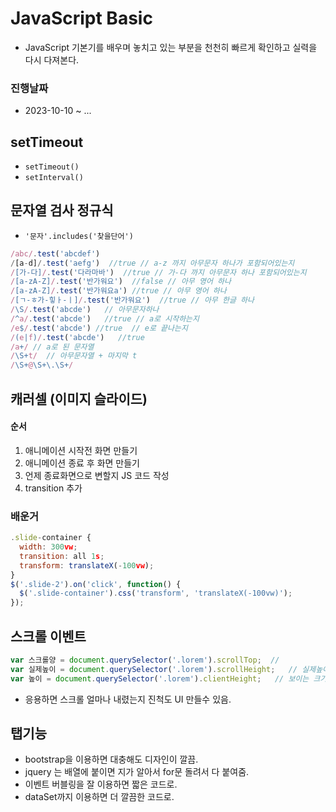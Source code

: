# JavaScript Basic

- JavaScript 기본기를 배우며 놓치고 있는 부분을 천천히 빠르게 확인하고 실력을 다시 다져본다.

### 진행날짜

- 2023-10-10 ~ ...

## setTimeout

- `setTimeout()`
- `setInterval()`

## 문자열 검사 정규식

- `'문자'.includes('찾을단어')`

```javaScript
/abc/.test('abcdef')
/[a-d]/.test('aefg')  //true // a-z 까지 아무문자 하나가 포함되어있는지
/[가-다]/.test('다라마바')  //true // 가-다 까지 아무문자 하나 포함되어있는지
/[a-zA-Z]/.test('반가워요')  //false // 아무 영어 하나
/[a-zA-Z]/.test('반가워요a') //true // 아무 영어 하나
/[ㄱ-ㅎ가-힣ㅏ-ㅣ]/.test('반가워요')  //true // 아무 한글 하나
/\S/.test('abcde')   // 아무문자하나
/^a/.test('abcde')   //true // a로 시작하는지
/e$/.test('abcde') //true  // e로 끝나는지
/(e|f)/.test('abcde')   //true
/a+/ // a로 된 문자열
/\S+t/  // 아무문자열 + 마지막 t
/\S+@\S+\.\S+/
```

## 캐러셀 (이미지 슬라이드)

#### 순서

1. 애니메이션 시작전 화면 만들기
2. 애니메이션 종료 후 화면 만들기
3. 언제 종료화면으로 변할지 JS 코드 작성
4. transition 추가

### 배운거

```javaScript
.slide-container {
  width: 300vw;
  transition: all 1s;
  transform: translateX(-100vw);
}
$('.slide-2').on('click', function() {
  $('.slide-container').css('transform', 'translateX(-100vw)');
});
```

## 스크롤 이벤트

```javaScript
var 스크롤양 = document.querySelector('.lorem').scrollTop;  //
var 실제높이 = document.querySelector('.lorem').scrollHeight;   // 실제높이라 가장큼
var 높이 = document.querySelector('.lorem').clientHeight;   // 보이는 크기라 스크롤양은 이것 뺀만큼의 크기까지.
```

- 응용하면 스크롤 얼마나 내렸는지 진척도 UI 만들수 있음.

## 탭기능

- bootstrap을 이용하면 대충해도 디자인이 깔끔.
- jquery 는 배열에 붙이면 지가 알아서 for문 돌려서 다 붙여줌.
- 이벤트 버블링을 잘 이용하면 짧은 코드로.
- dataSet까지 이용하면 더 깔끔한 코드로.
